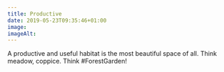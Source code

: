 ```yaml
---
title: Productive
date: 2019-05-23T09:35:46+01:00
image: 
imageAlt: 
---
```


A productive and useful habitat is the most beautiful space of all. Think meadow, coppice. Think #ForestGarden!
